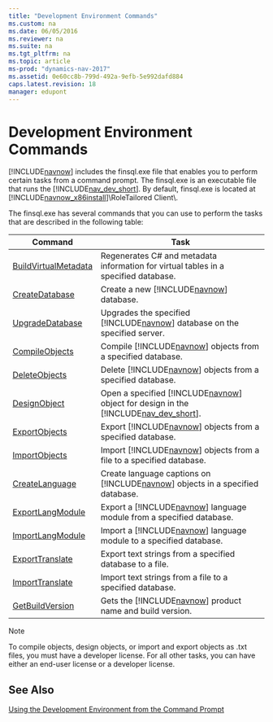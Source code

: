 ```yaml
---
title: "Development Environment Commands"
ms.custom: na
ms.date: 06/05/2016
ms.reviewer: na
ms.suite: na
ms.tgt_pltfrm: na
ms.topic: article
ms-prod: "dynamics-nav-2017"
ms.assetid: 0e60cc8b-799d-492a-9efb-5e992dafd884
caps.latest.revision: 18
manager: edupont
---
```

# Development Environment Commands
[!INCLUDE[navnow](includes/navnow_md.md)] includes the finsql.exe file that enables you to perform certain tasks from a command prompt. The finsql.exe is an executable file that runs the [!INCLUDE[nav_dev_short](includes/nav_dev_short_md.md)]. By default, finsql.exe is located at [!INCLUDE[navnow_x86install](includes/navnow_x86install_md.md)]\\RoleTailored Client\\.  
  
 The finsql.exe has several commands that you can use to perform the tasks that are described in the following table:  
  
|Command|Task|  
|-------------|----------|  
|[BuildVirtualMetadata](BuildVirtualMetadata.md)|Regenerates C\# and metadata information for virtual tables in a specified database.|  
|[CreateDatabase](CreateDatabase.md)|Create a new [!INCLUDE[navnow](includes/navnow_md.md)] database.|  
|[UpgradeDatabase](UpgradeDatabase.md)|Upgrades the specified [!INCLUDE[navnow](includes/navnow_md.md)] database on the specified server.|  
|[CompileObjects](CompileObjects.md)|Compile [!INCLUDE[navnow](includes/navnow_md.md)] objects from a specified database.|  
|[DeleteObjects](DeleteObjects.md)|Delete [!INCLUDE[navnow](includes/navnow_md.md)] objects from a specified database.|  
|[DesignObject](DesignObject.md)|Open a specified [!INCLUDE[navnow](includes/navnow_md.md)] object for design in the [!INCLUDE[nav_dev_short](includes/nav_dev_short_md.md)].|  
|[ExportObjects](ExportObjects.md)|Export [!INCLUDE[navnow](includes/navnow_md.md)] objects from a specified database.|  
|[ImportObjects](ImportObjects.md)|Import [!INCLUDE[navnow](includes/navnow_md.md)] objects from a file to a specified database.|  
|[CreateLanguage](CreateLanguage.md)|Create language captions on [!INCLUDE[navnow](includes/navnow_md.md)] objects in a specified database.|  
|[ExportLangModule](ExportLangModule.md)|Export a [!INCLUDE[navnow](includes/navnow_md.md)] language module from a specified database.|  
|[ImportLangModule](ImportLangModule.md)|Import a [!INCLUDE[navnow](includes/navnow_md.md)] language module to a specified database.|  
|[ExportTranslate](ExportTranslate.md)|Export text strings from a specified database to a file.|  
|[ImportTranslate](ImportTranslate.md)|Import text strings from a file to a specified database.|  
|[GetBuildVersion](GetBuildVersion.md)|Gets the [!INCLUDE[navnow](includes/navnow_md.md)] product name and build version.|  
  
> [!NOTE]  
>  To compile objects, design objects, or import and export objects as .txt files, you must have a developer license. For all other tasks, you can have either an end\-user license or a developer license.  
  
## See Also  
 [Using the Development Environment from the Command Prompt](Using-the-Development-Environment-from-the-Command-Prompt.md)